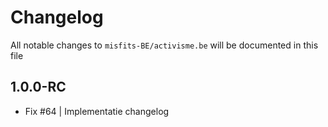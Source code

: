 # Changelog

All notable changes to `misfits-BE/activisme.be` will be documented in this file

## 1.0.0-RC

- Fix #64 | Implementatie changelog